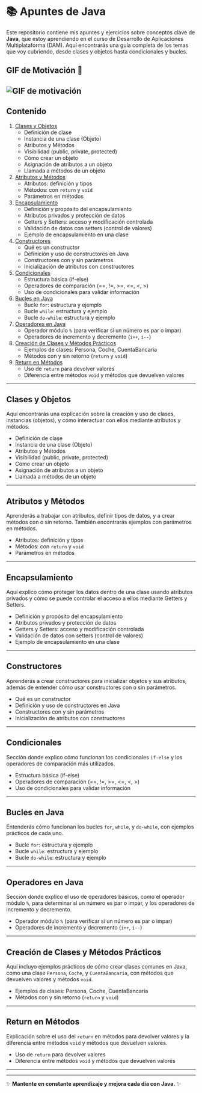 # 📚 Apuntes de Java

Este repositorio contiene mis apuntes y ejercicios sobre conceptos clave de **Java**, que estoy aprendiendo en el curso de Desarrollo de Aplicaciones Multiplataforma (DAM). Aquí encontrarás una guía completa de los temas que voy cubriendo, desde clases y objetos hasta condicionales y bucles.

## GIF de Motivación 💪

![GIF de motivación](https://media.giphy.com/media/f9k1tV7HyORcngKF8v/giphy.gif)
---

## Contenido

1. [Clases y Objetos](./Apuntes/Clases%20y%20Objetos.md)
   - Definición de clase
   - Instancia de una clase (Objeto)
   - Atributos y Métodos
   - Visibilidad (public, private, protected)
   - Cómo crear un objeto
   - Asignación de atributos a un objeto
   - Llamada a métodos de un objeto
2. [Atributos y Métodos](./Apuntes/Metodo.md)
   - Atributos: definición y tipos
   - Métodos: con `return` y `void`
   - Parámetros en métodos
3. [Encapsulamiento](./Apuntes/Clases%20y%20Objetos.md)
   - Definición y propósito del encapsulamiento
   - Atributos privados y protección de datos
   - Getters y Setters: acceso y modificación controlada
   - Validación de datos con setters (control de valores)
   - Ejemplo de encapsulamiento en una clase
4. [Constructores](#constructores)
   - Qué es un constructor
   - Definición y uso de constructores en Java
   - Constructores con y sin parámetros
   - Inicialización de atributos con constructores
5. [Condicionales](./Apuntes/Clases%20y%20Condicionales.md)
   - Estructura básica (if-else)
   - Operadores de comparación (==, !=, >=, <=, <, >)
   - Uso de condicionales para validar información
6. [Bucles en Java](#bucles-en-java)
   - Bucle `for`: estructura y ejemplo
   - Bucle `while`: estructura y ejemplo
   - Bucle `do-while`: estructura y ejemplo
7. [Operadores en Java](#operadores-en-java)
   - Operador módulo `%` (para verificar si un número es par o impar)
   - Operadores de incremento y decremento (`i++`, `i--`)
8. [Creación de Clases y Métodos Prácticos](#creación-de-clases-y-métodos-prácticos)
   - Ejemplos de clases: Persona, Coche, CuentaBancaria
   - Métodos con y sin retorno (`return` y `void`)
9. [Return en Métodos](#return-en-métodos)
   - Uso de `return` para devolver valores
   - Diferencia entre métodos `void` y métodos que devuelven valores

---

## Clases y Objetos

Aquí encontrarás una explicación sobre la creación y uso de clases, instancias (objetos), y cómo interactuar con ellos mediante atributos y métodos.

- Definición de clase
- Instancia de una clase (Objeto)
- Atributos y Métodos
- Visibilidad (public, private, protected)
- Cómo crear un objeto
- Asignación de atributos a un objeto
- Llamada a métodos de un objeto

---

## Atributos y Métodos

Aprenderás a trabajar con atributos, definir tipos de datos, y a crear métodos con o sin retorno. También encontrarás ejemplos con parámetros en métodos.

- Atributos: definición y tipos
- Métodos: con `return` y `void`
- Parámetros en métodos

---

## Encapsulamiento

Aquí explico cómo proteger los datos dentro de una clase usando atributos privados y cómo se puede controlar el acceso a ellos mediante Getters y Setters.

- Definición y propósito del encapsulamiento
- Atributos privados y protección de datos
- Getters y Setters: acceso y modificación controlada
- Validación de datos con setters (control de valores)
- Ejemplo de encapsulamiento en una clase

---

## Constructores

Aprenderás a crear constructores para inicializar objetos y sus atributos, además de entender cómo usar constructores con o sin parámetros.

- Qué es un constructor
- Definición y uso de constructores en Java
- Constructores con y sin parámetros
- Inicialización de atributos con constructores

---

## Condicionales

Sección donde explico cómo funcionan los condicionales `if-else` y los operadores de comparación más utilizados.

- Estructura básica (if-else)
- Operadores de comparación (==, !=, >=, <=, <, >)
- Uso de condicionales para validar información

---

## Bucles en Java

Entenderás cómo funcionan los bucles `for`, `while`, y `do-while`, con ejemplos prácticos de cada uno.

- Bucle `for`: estructura y ejemplo
- Bucle `while`: estructura y ejemplo
- Bucle `do-while`: estructura y ejemplo

---

## Operadores en Java

Sección donde explico el uso de operadores básicos, como el operador módulo `%`, para determinar si un número es par o impar, y los operadores de incremento y decremento.

- Operador módulo `%` (para verificar si un número es par o impar)
- Operadores de incremento y decremento (`i++`, `i--`)

---

## Creación de Clases y Métodos Prácticos

Aquí incluyo ejemplos prácticos de cómo crear clases comunes en Java, como una clase `Persona`, `Coche`, y `CuentaBancaria`, con métodos que devuelven valores y métodos `void`.

- Ejemplos de clases: Persona, Coche, CuentaBancaria
- Métodos con y sin retorno (`return` y `void`)

---

## Return en Métodos

Explicación sobre el uso del `return` en métodos para devolver valores y la diferencia entre métodos `void` y métodos que devuelven valores.

- Uso de `return` para devolver valores
- Diferencia entre métodos `void` y métodos que devuelven valores

---



---

✨ **Mantente en constante aprendizaje y mejora cada día con Java.** ✨

